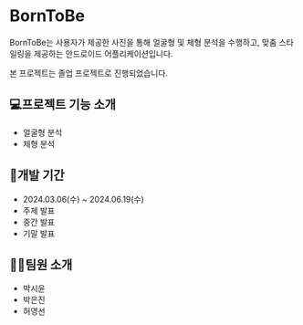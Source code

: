 # BornToBe
BornToBe는 사용자가 제공한 사진을 통해 얼굴형 및 체형 분석을 수행하고, 맞춤 스타일링을 제공하는 안드로이드 어플리케이션입니다.

본 프로젝트는 졸업 프로젝트로 진행되었습니다.

## 💻프로젝트 기능 소개
+ 얼굴형 분석
+ 체형 분석

## 📆개발 기간
+ 2024.03.06(수) ~ 2024.06.19(수)
+ 주제 발표
+ 중간 발표
+ 기말 발표

## 👩‍💻팀원 소개
+ 박시윤
+ 박은진
+ 허영선
